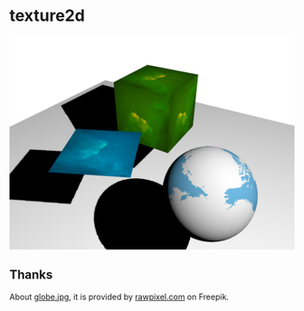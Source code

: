 # texture2d

![screenshot](./test.png)

## Thanks

About [globe.jpg](/globe.jpg), it is provided by [rawpixel.com](https://www.freepik.com/free-vector/illustration-global-icon_2687446.htm#query=earth&position=15&from_view=keyword) on Freepik.
